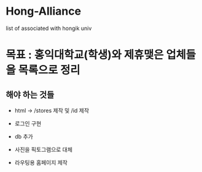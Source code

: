 # Hong-Alliance
list of associated with hongik univ

# 목표 : 홍익대학교(학생)와 제휴맺은 업체들을 목록으로 정리 #

## 해야 하는 것들 ##

+ html -> /stores 제작 및 /id 제작

+ 로그인 구현 

+ db 추가

+ 사진을 픽토그램으로 대체

+ 라우팅용 홈페이지 제작
